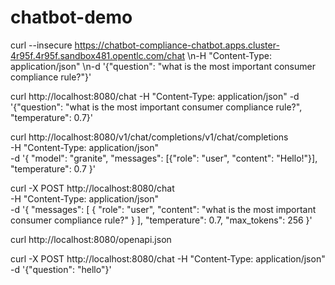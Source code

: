 # chatbot-demo

curl --insecure https://chatbot-compliance-chatbot.apps.cluster-4r95f.4r95f.sandbox481.opentlc.com/chat \\n-H "Content-Type: application/json" \\n-d '{"question": "what is the most important consumer compliance rule?"}'

curl http://localhost:8080/chat -H "Content-Type: application/json" -d '{"question": "what is the most important consumer compliance rule?", "temperature": 0.7}'


curl http://localhost:8080/v1/chat/completions/v1/chat/completions \
-H "Content-Type: application/json" \
-d '{
"model": "granite",
"messages": [{"role": "user", "content": "Hello!"}],
"temperature": 0.7
}'


curl -X POST http://localhost:8080/chat \
-H "Content-Type: application/json" \
-d '{
"messages": [
{ "role": "user", "content": "what is the most important consumer compliance rule?" }
],
"temperature": 0.7,
"max_tokens": 256
}'


curl http://localhost:8080/openapi.json

curl -X POST http://localhost:8080/chat -H "Content-Type: application/json" -d '{"question": "hello"}'
